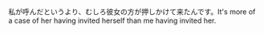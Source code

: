 <tr><td>私が呼んだというより、むしろ彼女の方が押しかけて来たんです。<td><tr><tr><td>It's more of a case of her having invited herself than me having invited her.<td><tr></table>

